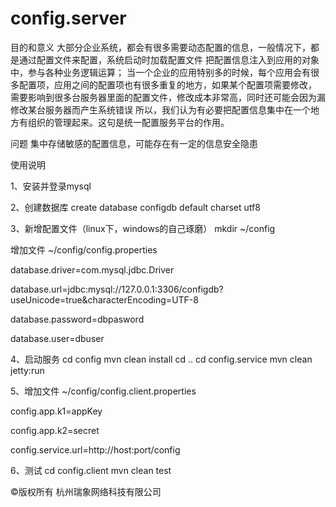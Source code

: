 # config.server

目的和意义
大部分企业系统，都会有很多需要动态配置的信息，一般情况下，都是通过配置文件来配置，系统启动时加载配置文件
把配置信息注入到应用的对象中，参与各种业务逻辑运算；
当一个企业的应用特别多的时候，每个应用会有很多配置项，应用之间的配置项也有很多重复的地方，如果某个配置项需要修改，
需要影响到很多台服务器里面的配置文件，修改成本非常高，同时还可能会因为漏修改某台服务器而产生系统错误
所以，我们认为有必要把配置信息集中在一个地方有组织的管理起来。这句是统一配置服务平台的作用。


问题
集中存储敏感的配置信息，可能存在有一定的信息安全隐患

使用说明

1、安装并登录mysql

2、创建数据库
create database configdb default charset utf8


3、新增配置文件（linux下，windows的自己琢磨）
mkdir ~/config


增加文件 ~/config/config.properties

database.driver=com.mysql.jdbc.Driver

database.url=jdbc:mysql://127.0.0.1:3306/configdb?useUnicode=true&amp;characterEncoding=UTF-8

database.password=dbpasword

database.user=dbuser

4、启动服务
cd config
mvn clean install
cd ..
cd config.service
mvn clean jetty:run



5、增加文件 ~/config/config.client.properties

config.app.k1=appKey

config.app.k2=secret

config.service.url=http://host:port/config

6、测试
cd config.client
mvn clean test

©版权所有 杭州瑞象网络科技有限公司

